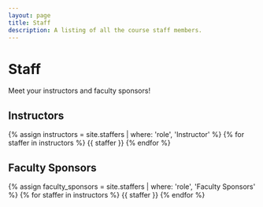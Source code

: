```yaml
---
layout: page
title: Staff
description: A listing of all the course staff members.
---
```


# Staff

Meet your instructors and faculty sponsors!

## Instructors

{% assign instructors = site.staffers | where: 'role', 'Instructor' %}
{% for staffer in instructors %}
{{ staffer }}
{% endfor %}

## Faculty Sponsors

{% assign faculty_sponsors = site.staffers | where: 'role', 'Faculty Sponsors' %}
{% for staffer in instructors %}
{{ staffer }}
{% endfor %}
